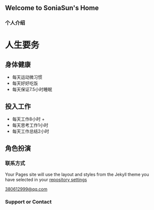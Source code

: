 ## Welcome to SoniaSun's Home


### 个人介绍 

 
# 人生要务
## 身体健康
- 每天运动微习惯
- 每天好好吃饭
- 每天保证7.5小时睡眠

## 投入工作
- 每天工作8小时 +
- 每天思考工作1小时
- 每天工作总结2小时

## 角色扮演


 
### 联系方式 

Your Pages site will use the layout and styles from the Jekyll theme you have selected in your [repository settings](https://github.com/soniasun/soniasun.github.io/settings/pages)

380612999@qq.com

### Support or Contact



